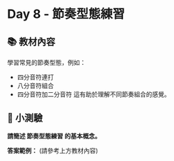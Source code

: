 # Day 8 - 節奏型態練習

## 📚 教材內容

學習常見的節奏型態，例如：
- 四分音符連打
- 八分音符組合
- 四分音符加二分音符
這有助於理解不同節奏組合的感覺。

## 📝 小測驗

**請簡述 節奏型態練習 的基本概念。**

**答案範例：** (請參考上方教材內容)
